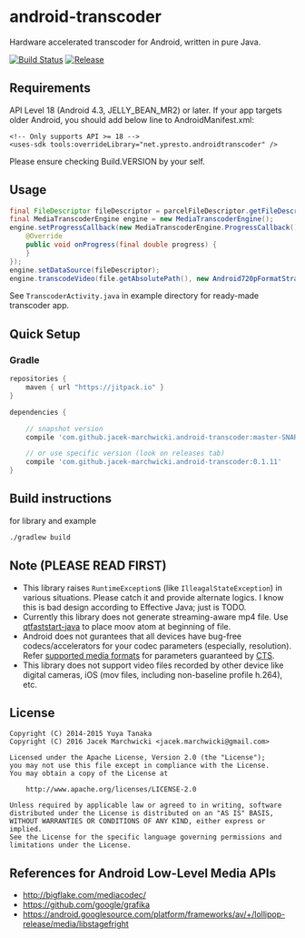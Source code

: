 android-transcoder
=================

Hardware accelerated transcoder for Android, written in pure Java.

[![Build Status](https://travis-ci.org/jacek-marchwicki/android-transcoder.svg?branch=master)](https://travis-ci.org/jacek-marchwicki/android-transcoder)
[![Release](https://jitpack.io/v/jacek-marchwicki/android-transcoder.svg)](https://jitpack.io/#jacek-marchwicki/android-transcoder)

## Requirements

API Level 18 (Android 4.3, JELLY_BEAN_MR2) or later.
If your app targets older Android, you should add below line to AndroidManifest.xml:

```
<!-- Only supports API >= 18 -->
<uses-sdk tools:overrideLibrary="net.ypresto.androidtranscoder" />
```

Please ensure checking Build.VERSION by your self.

## Usage

```java
final FileDescriptor fileDescriptor = parcelFileDescriptor.getFileDescriptor();
final MediaTranscoderEngine engine = new MediaTranscoderEngine();
engine.setProgressCallback(new MediaTranscoderEngine.ProgressCallback() {
    @Override
    public void onProgress(final double progress) {
    }
});
engine.setDataSource(fileDescriptor);
engine.transcodeVideo(file.getAbsolutePath(), new Android720pFormatStrategy(Android720pFormatStrategy.DEFAULT_BITRATE, 480, 340));
```

See `TranscoderActivity.java` in example directory for ready-made transcoder app.

## Quick Setup

### Gradle

```groovy
repositories {
    maven { url "https://jitpack.io" }
}

dependencies {

    // snapshot version
    compile 'com.github.jacek-marchwicki.android-transcoder:master-SNAPSHOT'

    // or use specific version (look on releases tab)
    compile 'com.github.jacek-marchwicki.android-transcoder:0.1.11'
}
```

## Build instructions

for library and example

```bash
./gradlew build
```

## Note (PLEASE READ FIRST)

- This library raises `RuntimeException`s (like `IlleagalStateException`) in various situations. Please catch it and provide alternate logics. I know this is bad design according to Effective Java; just is TODO.
- Currently this library does not generate streaming-aware mp4 file.
Use [qtfaststart-java](https://github.com/ypresto/qtfaststart-java) to place moov atom at beginning of file.
- Android does not gurantees that all devices have bug-free codecs/accelerators for your codec parameters (especially, resolution). Refer [supported media formats](http://developer.android.com/guide/appendix/media-formats.html) for parameters guaranteed by [CTS](https://source.android.com/compatibility/cts-intro.html).
- This library does not support video files recorded by other device like digital cameras, iOS (mov files, including non-baseline profile h.264), etc.

## License

```
Copyright (C) 2014-2015 Yuya Tanaka
Copyright (C) 2016 Jacek Marchwicki <jacek.marchwicki@gmail.com>

Licensed under the Apache License, Version 2.0 (the "License");
you may not use this file except in compliance with the License.
You may obtain a copy of the License at

    http://www.apache.org/licenses/LICENSE-2.0

Unless required by applicable law or agreed to in writing, software
distributed under the License is distributed on an "AS IS" BASIS,
WITHOUT WARRANTIES OR CONDITIONS OF ANY KIND, either express or implied.
See the License for the specific language governing permissions and
limitations under the License.
```

## References for Android Low-Level Media APIs

- http://bigflake.com/mediacodec/
- https://github.com/google/grafika
- https://android.googlesource.com/platform/frameworks/av/+/lollipop-release/media/libstagefright
